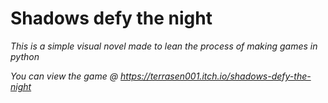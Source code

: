 # Shadows defy the night
*This is a simple visual novel made to lean the process of making games in python*

*You can view the game  @ https://terrasen001.itch.io/shadows-defy-the-night*
